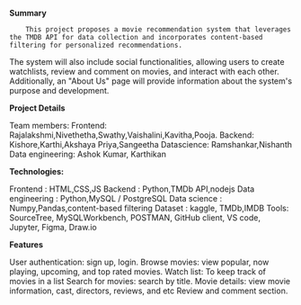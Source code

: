 
**Summary**

 		This project proposes a movie recommendation system that leverages the TMDB API for data collection and incorporates content-based filtering for personalized recommendations.
   The system will also include social functionalities, allowing users to create watchlists, review and comment on movies, and interact with each other.
   Additionally, an "About Us" page will provide information about the system's purpose and development.

**Project Details**

Team members:
Frontend: Rajalakshmi,Nivethetha,Swathy,Vaishalini,Kavitha,Pooja. 
Backend: Kishore,Karthi,Akshaya Priya,Sangeetha
Datascience: Ramshankar,Nishanth
Data engineering: Ashok Kumar, Karthikan

**Technologies:**

Frontend : HTML,CSS,JS
Backend : Python,TMDb API,nodejs
Data engineering : Python,MySQL / PostgreSQL
Data science : Numpy,Pandas,content-based filtering
Dataset : kaggle, TMDb,IMDB
Tools: SourceTree, MySQLWorkbench, POSTMAN, GitHub client, VS code, Jupyter, Figma, Draw.io

**Features**

User authentication: sign up, login. 
Browse movies: view popular, now playing, upcoming, and top rated movies. 
Watch list: To keep track of movies in a list
Search for movies: search by title. 
Movie details: view movie information, cast, directors, reviews, and etc
Review and comment section.
